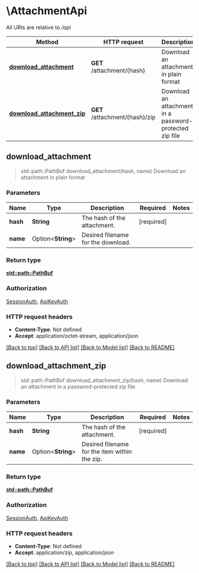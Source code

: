 # \AttachmentApi

All URIs are relative to */api*

Method | HTTP request | Description
------------- | ------------- | -------------
[**download_attachment**](AttachmentApi.md#download_attachment) | **GET** /attachment/{hash} | Download an attachment in plain format
[**download_attachment_zip**](AttachmentApi.md#download_attachment_zip) | **GET** /attachment/{hash}/zip | Download an attachment in a password-protected zip file



## download_attachment

> std::path::PathBuf download_attachment(hash, name)
Download an attachment in plain format

### Parameters


Name | Type | Description  | Required | Notes
------------- | ------------- | ------------- | ------------- | -------------
**hash** | **String** | The hash of the attachment. | [required] |
**name** | Option<**String**> | Desired filename for the download. |  |

### Return type

[**std::path::PathBuf**](std::path::PathBuf.md)

### Authorization

[SessionAuth](../README.md#SessionAuth), [ApiKeyAuth](../README.md#ApiKeyAuth)

### HTTP request headers

- **Content-Type**: Not defined
- **Accept**: application/octet-stream, application/json

[[Back to top]](#) [[Back to API list]](../README.md#documentation-for-api-endpoints) [[Back to Model list]](../README.md#documentation-for-models) [[Back to README]](../README.md)


## download_attachment_zip

> std::path::PathBuf download_attachment_zip(hash, name)
Download an attachment in a password-protected zip file

### Parameters


Name | Type | Description  | Required | Notes
------------- | ------------- | ------------- | ------------- | -------------
**hash** | **String** | The hash of the attachment. | [required] |
**name** | Option<**String**> | Desired filename for the item within the zip. |  |

### Return type

[**std::path::PathBuf**](std::path::PathBuf.md)

### Authorization

[SessionAuth](../README.md#SessionAuth), [ApiKeyAuth](../README.md#ApiKeyAuth)

### HTTP request headers

- **Content-Type**: Not defined
- **Accept**: application/zip, application/json

[[Back to top]](#) [[Back to API list]](../README.md#documentation-for-api-endpoints) [[Back to Model list]](../README.md#documentation-for-models) [[Back to README]](../README.md)

